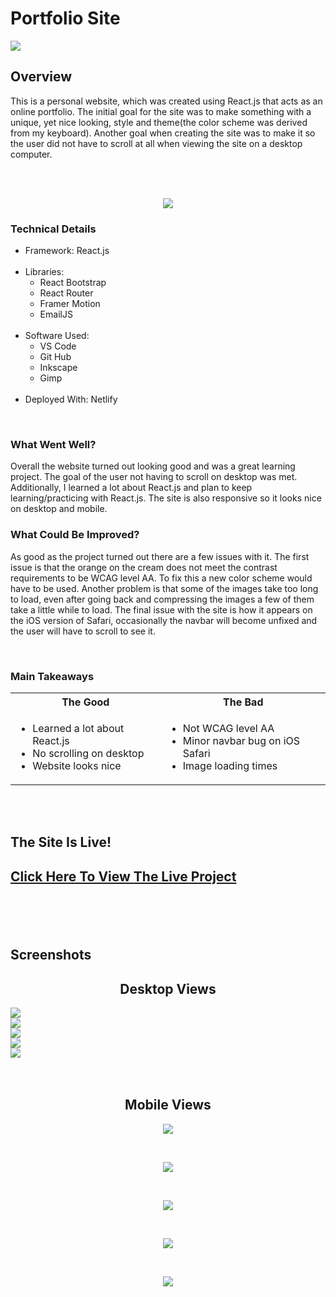 <h1><strong>Portfolio Site</strong></h1>

<img src="./src/assets/ps1.png">

<h2><strong>Overview</strong></h2>
<p>This is a personal website, which was created using React.js that acts as an online portfolio. The initial goal for the site
was to make something with a unique, yet nice looking, style and theme(the color scheme was derived from my keyboard). Another goal when creating the site was to make it so
the user did not have to scroll at all when viewing the site on a desktop computer.</p>

<br />
<br />

<p align="center"><img src="./src/assets/keyboard.jpg"></p>

<h3><strong>Technical Details</strong></h3>
<p>
<ul>
<li>Framework: React.js</li>
</br><li>Libraries: 
<ul>
<li>React Bootstrap</li>
<li>React Router</li>
<li>Framer Motion</li>
<li>EmailJS</li>
</ul>
</li>
</br><li>Software Used:
<ul>
<li>VS Code</li>
<li>Git Hub</li>
<li>Inkscape</li>
<li>Gimp</li>
</ul>
</li>
</br><li>Deployed With: Netlify</li>
</ul>
</p>

</br>

<h3><strong>What Went Well?</strong></h3>
<p>Overall the website turned out looking good and was a great learning project. The goal of the user not having to scroll on desktop was met. Additionally, I learned
a lot about React.js and plan to keep learning/practicing with React.js. The site is also responsive so it looks nice on desktop and mobile.</p>

<h3><strong>What Could Be Improved?</strong></h3>
<p>As good as the project turned out there are a few issues with it. The first issue is that the orange on the cream does not meet the contrast requirements to be WCAG level AA.
To fix this a new color scheme would have to be used. Another problem is that some of the images take too long to load, even after going back and compressing the images a
few of them take a little while to load. The final issue with the site is how it appears on the iOS version of Safari, occasionally the navbar will become unfixed and the
user will have to scroll to see it.</p>

</br>
<h3><strong>Main Takeaways</strong></h3>
<table>
<tr>
<th ><center>The Good</center></th>
<th><center>The Bad</center></th>
</tr>
<tr>
<td>
<ul>
<li>Learned a lot about React.js</li>
<li>No scrolling on desktop</li>
<li>Website looks nice</li>
</ul>
</td>

<td>
<ul>
<li>Not WCAG level AA</li>
<li>Minor navbar bug on iOS Safari</li>
<li>Image loading times</li>
</ul>
</td>
</tr>
</table>

<br />
<br />

<h2>The Site Is Live!<h2>

**[Click Here To View The Live Project](https://www.zitta.dev/)**

<br />
<br />

<h2><strong>Screenshots</strong></h2>

<h2 align="center">Desktop Views</h2> 
<img  src="./src/assets/ps5.png"><br />
<img  src="./src/assets/ps6.png"><br />
<img  src="./src/assets/ps2.png"><br />
<img  src="./src/assets/ps7.png"><br />
<img  src="./src/assets/ps10.png"><br />
<br />
<br />

<h2 align="center">Mobile Views</h2> 
<p align="center"><img src="./src/assets/ps3.png"></p><br />
<p align="center"><img src="./src/assets/ps8.png"></p><br />
<p align="center"><img src="./src/assets/ps4.png"></p><br />
<p align="center"><img src="./src/assets/ps9.png"></p><br />
<p align="center"><img src="./src/assets/ps11.png"></p><br />


